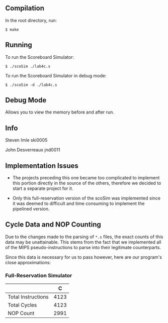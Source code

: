 ## Compilation

In the root directory, run:

`$ make`

## Running

To run the Scoreboard Simulator:

`$ ./scoSim ./lab4c.s`

To run the Scoreboard Simulator in debug mode:

`$ ./scoSim -d ./lab4c.s`

## Debug Mode

Allows you to view the memory before and after run.

## Info

Steven Imle
ski0005

John Desverreaux
jnd0011

## Implementation Issues

* The projects preceding this one became too complicated to implement
this portion directly in the source of the others, therefore we
decided to start a separate project for it.

* Only this full-reservation version of the scoSim was implemented
since it was deemed to difficult and time consuming to implement the
pipelined version.

## Cycle Data and NOP Counting

Due to the changes made to the parsing of `*.s` files, the exact
counts of this data may be unattainable. This stems from the fact that
we implemented all of the MIPS pseudo-instructions to parse into their
legitimate counterparts.

Since this data is necessary for us to pass however, here are our
program's close approximations:

### Full-Reservation Simulator

|                     | C       |
|---------------------|---------|
| Total Instructions  | 4123    |
| Total Cycles        | 4123    |
| NOP Count           | 2991    |
